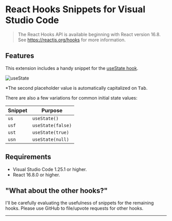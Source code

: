# React Hooks Snippets for Visual Studio Code

> The React Hooks API is available beginning with React version 16.8. See https://reactjs.org/hooks for more information.

## Features

This extension includes a handy snippet for the [useState hook](https://reactjs.org/docs/hooks-reference.html#usestate).

![useState](images/useState.gif)

\*The second placeholder value is automatically capitalized on <kbd>Tab</kbd>.

There are also a few variations for common initial state values:

| Snippet | Purpose           |
| ------- | ----------------- |
| `us`    | `useState()`      |
| `usf`   | `useState(false)` |
| `ust`   | `useState(true)`  |
| `usn`   | `useState(null)`  |

## Requirements

- Visual Studio Code 1.25.1 or higher.
- React 16.8.0 or higher.

## "What about the other hooks?"

I'll be carefully evaluating the usefulness of snippets for the remaining hooks. Please use GitHub to file/upvote requests for other hooks.

---
